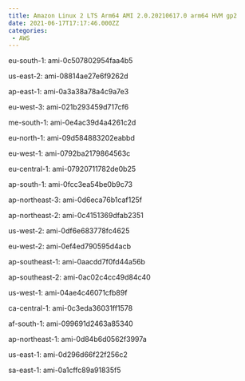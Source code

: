 ```yaml
---
title: Amazon Linux 2 LTS Arm64 AMI 2.0.20210617.0 arm64 HVM gp2
date: 2021-06-17T17:17:46.000ZZ
categories:
 - AWS
---
```


eu-south-1: ami-0c507802954faa4b5

us-east-2: ami-08814ae27e6f9262d

ap-east-1: ami-0a3a38a78a4c9a7e3

eu-west-3: ami-021b293459d717cf6

me-south-1: ami-0e4ac39d4a4261c2d

eu-north-1: ami-09d584883202eabbd

eu-west-1: ami-0792ba2179864563c

eu-central-1: ami-07920711782de0b25

ap-south-1: ami-0fcc3ea54be0b9c73

ap-northeast-3: ami-0d6eca76b1caf125f

ap-northeast-2: ami-0c4151369dfab2351

us-west-2: ami-0df6e683778fc4625

eu-west-2: ami-0ef4ed790595d4acb

ap-southeast-1: ami-0aacdd7f0fd44a56b

ap-southeast-2: ami-0ac02c4cc49d84c40

us-west-1: ami-04ae4c46071cfb89f

ca-central-1: ami-0c3eda36031ff1578

af-south-1: ami-099691d2463a85340

ap-northeast-1: ami-0d84b6d0562f3997a

us-east-1: ami-0d296d66f22f256c2

sa-east-1: ami-0a1cffc89a91835f5

